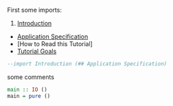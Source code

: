 First some imports:

1. [Introduction](Introduction.md)
  - [Application Specification](Introduction.md#application-specification)
  - [How to Read this Tutorial]
  - [Tutorial Goals](Introduction.md#tutorial-goals)

~~~ haskell
--import Introduction (## Application Specification)
~~~

some comments

~~~ haskell
main :: IO ()
main = pure ()
~~~
